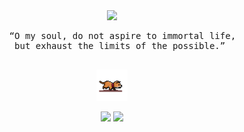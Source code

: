 <div align="center">
  <img src="https://readme-typing-svg.demolab.com?font=Inconsolata&weight=500&size=50&duration=4000&pause=100&color=58A6FF&center=true&vCenter=true&multiline=true&repeat=false&random=false&width=1300&height=140&lines=Hello;I'm+a+anime+girl+wannabe" width="60" />
  <pre>
    “O my soul, do not aspire to immortal life,
    but exhaust the limits of the possible.” 
  </pre>
  
   <!--
  [![My Skills](https://skillicons.dev/icons?i=html,css,js,laravel,nodejs,react)](https://nyuki.vercel.app/)
  <br>
  [![My Skills](https://skillicons.dev/icons?i=neovim,typescript,express,bun,mysql,postgresql)](https://nyuki.vercel.app/)  
   
   -->

  <img src="cat.gif" width="50"/>

  [![](https://img.shields.io/badge/linkedin-0a66c2)](https://www.linkedin.com/in/ego-irfandi-894580272/)
  [![](https://img.shields.io/badge/facebook-6364ff)](https://web.facebook.com/profile.php?id=100022535239857)
</div>
